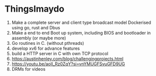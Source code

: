 # ThingsImaydo

1. Make a complete server and client type broadcast model Dockerised using go, rust and Dbus
2. Make a end to end Boot up system, including BIOS and bootloader in assembly (or maybe more)
3. Go routines in C. (without pthreads)
4. develop xv6 for advance features
5. build a HTTP server in C with own TCP protocol
6. https://austinhenley.com/blog/challengingprojects.html
7. https://youtu.be/aolI_Rz0ZqY?si=vnYMUGFSvuGFD9UG
8. DRMs for videos
